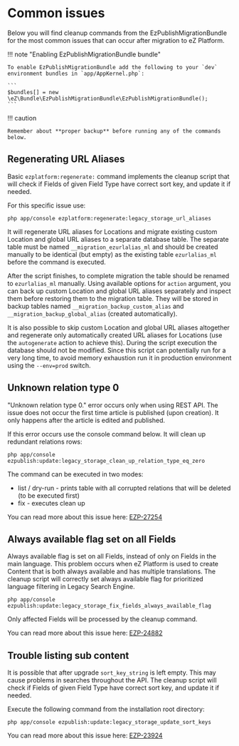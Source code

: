 # Common issues

Below you will find cleanup commands from the EzPublishMigrationBundle for the most common 
issues that can occur after migration to eZ Platform.

!!! note "Enabling EzPublishMigrationBundle bundle"

    To enable EzPublishMigrationBundle add the following to your `dev` environment bundles in `app/AppKernel.php`:

    ```
    $bundles[] = new \eZ\Bundle\EzPublishMigrationBundle\EzPublishMigrationBundle();
    ```

!!! caution

    Remember about **proper backup** before running any of the commands below.

## Regenerating URL Aliases

Basic `ezplatform:regenerate:` command implements the cleanup script that will check if 
Fields of given Field Type have correct sort key, and update it if needed. 

For this specific issue use:

```
php app/console ezplatform:regenerate:legacy_storage_url_aliases
```

It will regenerate URL aliases for Locations and migrate existing custom Location and 
global URL aliases to a separate database table. The separate table must be named 
`__migration_ezurlalias_ml` and should be created manually to be identical (but empty) 
as the existing table `ezurlalias_ml` before the command is executed.

After the script finishes, to complete migration the table should be renamed to 
`ezurlalias_ml` manually. Using available options for `action` argument, you can back up 
custom Location and global URL aliases separately and inspect them before restoring them 
to the migration table. They will be stored in backup tables named 
`__migration_backup_custom_alias` and `__migration_backup_global_alias` (created 
automatically).

It is also possible to skip custom Location and global URL aliases altogether and 
regenerate only automatically created URL aliases for Locations (use the `autogenerate` 
action to achieve this). During the script execution the database should not be modified. 
Since this script can potentially run for a very long time, to avoid memory exhaustion run 
it in production environment using the `--env=prod` switch.

## Unknown relation type 0

"Unknown relation type 0." error occurs only when using REST API. The issue does not occur 
the first time article is published (upon creation). It only happens after the article is 
edited and published.

If this error occurs use the console command below. It will clean up redundant relations rows:

```
php app/console ezpublish:update:legacy_storage_clean_up_relation_type_eq_zero
```
The command can be executed in two modes:

- list / dry-run - prints table with all corrupted relations that will be deleted (to be executed first)
- fix - executes clean up

You can read more about this issue here: [EZP-27254](https://jira.ez.no/browse/EZP-27254)

## Always available flag set on all Fields

Always available flag is set on all Fields, instead of only on Fields in the main 
language. This problem occurs when eZ Platform is used to create Content that is both 
always available and has multiple translations. The cleanup script will correctly set 
always available flag for prioritized language filtering in Legacy Search Engine.

```
php app/console ezpublish:update:legacy_storage_fix_fields_always_available_flag
```

Only affected Fields will be processed by the cleanup command.

You can read more about this issue here: [EZP-24882](https://jira.ez.no/browse/EZP-24882)

## Trouble listing sub content

It is possible that after upgrade `sort_key_string` is left empty. This may cause problems 
in searches throughout the API. The cleanup script will check if Fields of given Field 
Type have correct sort key, and update it if needed.

Execute the following command from the installation root directory:

```
php app/console ezpublish:update:legacy_storage_update_sort_keys
```

You can read more about this issue here: [EZP-23924](https://jira.ez.no/browse/EZP-23924)